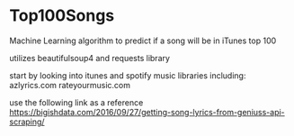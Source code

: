 # Top100Songs
Machine Learning algorithm to predict if a song will be in iTunes top 100

utilizes beautifulsoup4 and requests library

start by looking into itunes and spotify music libraries
including:
azlyrics.com
rateyourmusic.com

use the following link as a reference
https://bigishdata.com/2016/09/27/getting-song-lyrics-from-geniuss-api-scraping/
